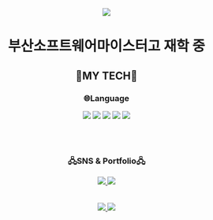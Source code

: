<div align="center">
  <img src="https://capsule-render.vercel.app/api?type=waving&color=auto&height=200&section=header&text=YoungHyun&fontSize=90" />
</div>

<div align="center">
  <h1>부산소프트웨어마이스터고 재학 중</h1>
  <h2>📖MY TECH📖</h2>
  <h3>🌐Language</h3>
  <img src="https://img.shields.io/badge/JavaScript-F7DF1E?style=flat&logo=JavaScript&logoColor=white" />
  <img src="https://img.shields.io/badge/HTML5-E34F26?style=flat&logo=HTML5&logoColor=white" />
  <img src="https://img.shields.io/badge/CSS3-1572B6?style=flat&logo=CSS3&logoColor=white" />
  <img src="https://img.shields.io/badge/Python-3776AB?style=flat&logo=Python&logoColor=white" />
  <img src="https://img.shields.io/badge/C-A8B9CC?style=flat&logo=C&logoColor=white" />
  
  <br><br>
  <h3>🖧SNS & Portfolio🖧</h3>
  <a href="https://www.instagram.com/jyh071116/">
  	<img src="https://img.shields.io/badge/Instagram-E4405F?style=flat&logo=Instagram&logoColor=white"/>
  </a>
  <a href="https://velog.io/@jyh071116">
  	<img src="https://img.shields.io/badge/Velog-20C997?style=flat&logo=Velog&logoColor=white"/>
  <br><br><br>
  <center class="half">
  <img src="https://github-readme-stats.vercel.app/api/top-langs/?username=jyh071116&layout=compact">
  <a herf="https://solved.ac/profile/jyh071116/", target="_blank">
	<img src=http://mazassumnida.wtf/api/v2/generate_badge?boj=jyh071116>
  </a>

</div>
